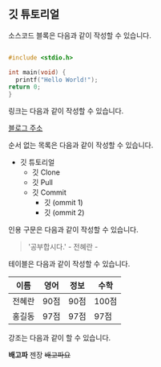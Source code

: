 ## 깃 튜토리얼

소스코드 블록은 다음과 같이 작성할 수 있습니다.

```c

#include <stdio.h>

int main(void) {
  printf("Hello World!");
return 0;
}
 ```
 
 링크는 다음과 같이 작성할 수 있습니다.
 
 [블로그 주소](http://naver.com)
 
 순서 없는 목록은 다음과 같이 작성할 수 있습니다.
 
* 깃 튜토리얼
  * 깃 Clone
  * 깃 Pull
  * 깃 Commit
    * 깃 (ommit 1)
    * 깃 (ommit 2)
  
 인용 구문은 다음과 같이 작성할 수 있습니다.
 
 > '공부합시다.' - 전혜란 -
 
 테이블은 다음과 같이 작성할 수 있습니다.
 
 이름|영어|정보|수학
 ---|---|---|---|
 전혜란|90점|90점|100점|
 홍길동|97점|97점|97점|
 
 강조는 다음과 같이 할 수 있습니다.
 
 **배고파** 젠장 ~~배고파요~~
 
